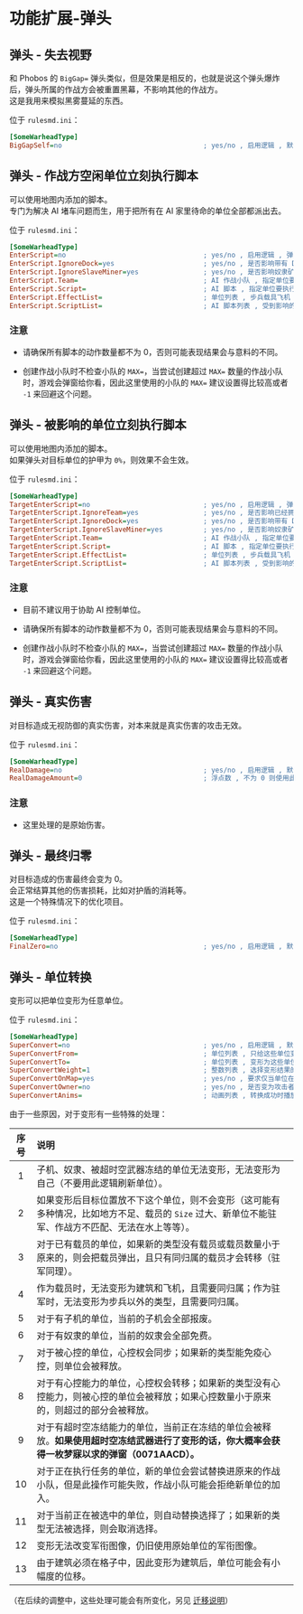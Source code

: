 # 功能扩展-弹头

## 弹头 - 失去视野

和 Phobos 的 `BigGap=` 弹头类似，但是效果是相反的，也就是说这个弹头爆炸后，弹头所属的作战方会被重置黑幕，不影响其他的作战方。  
这是我用来模拟黑雾蔓延的东西。

位于 `rulesmd.ini`：

```ini
[SomeWarheadType]
BigGapSelf=no                                   ; yes/no , 启用逻辑 , 默认值是 no
```



## 弹头 - 作战方空闲单位立刻执行脚本

可以使用地图内添加的脚本。  
专门为解决 AI 堵车问题而生，用于把所有在 AI 家里待命的单位全部都派出去。

位于 `rulesmd.ini`：

```ini
[SomeWarheadType]
EnterScript=no                                  ; yes/no , 启用逻辑 , 弹头引爆后 , 属于该作战方的所有无小队单位会立刻加入小队并执行指定的脚本 , 默认值是 no
EnterScript.IgnoreDock=yes                      ; yes/no , 是否影响带有 Dock 的单位 , yes = 不影响 , 不影响 EnterScript.EffectList 的选择
EnterScript.IgnoreSlaveMiner=yes                ; yes/no , 是否影响奴隶矿场 , yes = 不影响 , 不影响 EnterScript.EffectList 的选择
EnterScript.Team=                               ; AI 作战小队 , 指定单位要加入的作战小队的类型 , 每个单位一个独立的作战小队 , 如果不设定则逻辑不生效
EnterScript.Script=                             ; AI 脚本 , 指定单位要执行的脚本的类型 , 如果不指定则仅考虑 EnterScript.EffectList 的结果 , 如果指定则 EnterScript.EffectList 剩下的单位会使用此脚本
EnterScript.EffectList=                         ; 单位列表 , 步兵载具飞机 , 此为根据单位类型指定脚本的功能 , 如果不使用此部分逻辑则留空 (不写) 即可
EnterScript.ScriptList=                         ; AI 脚本列表 , 受到影响的单位要执行的脚本 , 需要与 EnterScript.EffectList 一一对应
```

### 注意

* 请确保所有脚本的动作数量都不为 0，否则可能表现结果会与意料的不同。

* 创建作战小队时不检查小队的 `MAX=`，当尝试创建超过 `MAX=` 数量的作战小队时，游戏会弹窗给你看，因此这里使用的小队的 `MAX=` 建议设置得比较高或者 `-1` 来回避这个问题。



## 弹头 - 被影响的单位立刻执行脚本

可以使用地图内添加的脚本。  
如果弹头对目标单位的护甲为 `0%`，则效果不会生效。

位于 `rulesmd.ini`：

```ini
[SomeWarheadType]
TargetEnterScript=no                            ; yes/no , 启用逻辑 , 弹头引爆后 , 被命中的单位会立刻加入小队并执行指定的脚本 , 默认值是 no
TargetEnterScript.IgnoreTeam=yes                ; yes/no , 是否影响已经拥有作战小队的单位 , yes = 不影响 , 会影响 TargetEnterScript.EffectList 的选择
TargetEnterScript.IgnoreDock=yes                ; yes/no , 是否影响带有 Dock 的单位 , yes = 不影响 , 不影响 TargetEnterScript.EffectList 的选择
TargetEnterScript.IgnoreSlaveMiner=yes          ; yes/no , 是否影响奴隶矿场 , yes = 不影响 , 不影响 TargetEnterScript.EffectList 的选择
TargetEnterScript.Team=                         ; AI 作战小队 , 指定单位要加入的作战小队的类型 , 每个单位一个独立的作战小队 , 如果不设定则逻辑不生效
TargetEnterScript.Script=                       ; AI 脚本 , 指定单位要执行的脚本的类型 , 如果不指定则仅考虑 TargetEnterScript.EffectList 的结果 , 如果指定则 TargetEnterScript.EffectList 剩下的单位会使用此脚本
TargetEnterScript.EffectList=                   ; 单位列表 , 步兵载具飞机 , 此为根据单位类型指定脚本的功能 , 如果不使用此部分逻辑则留空 (不写) 即可
TargetEnterScript.ScriptList=                   ; AI 脚本列表 , 受到影响的单位要执行的脚本 , 需要与 TargetEnterScript.EffectList 一一对应
```

### 注意

* 目前不建议用于协助 AI 控制单位。

* 请确保所有脚本的动作数量都不为 0，否则可能表现结果会与意料的不同。

* 创建作战小队时不检查小队的 `MAX=`，当尝试创建超过 `MAX=` 数量的作战小队时，游戏会弹窗给你看，因此这里使用的小队的 `MAX=` 建议设置得比较高或者 `-1` 来回避这个问题。



## 弹头 - 真实伤害

对目标造成无视防御的真实伤害，对本来就是真实伤害的攻击无效。

位于 `rulesmd.ini`：

```ini
[SomeWarheadType]
RealDamage=no                                   ; yes/no , 启用逻辑 , 默认值是 no
RealDamageAmount=0                              ; 浮点数 , 不为 0 则使用此值覆盖原本的伤害 (它竟然支持浮点数伤害) , 默认值是 0
```

### 注意

* 这里处理的是原始伤害。



## 弹头 - 最终归零

对目标造成的伤害最终会变为 0。  
会正常结算其他的伤害损耗，比如对护盾的消耗等。  
这是一个特殊情况下的优化项目。

位于 `rulesmd.ini`：

```ini
[SomeWarheadType]
FinalZero=no                                    ; yes/no , 启用逻辑 , 默认值是 no
```



## 弹头 - 单位转换

变形可以把单位变形为任意单位。

位于 `rulesmd.ini`：

```ini
[SomeWarheadType]
SuperConvert=no                                 ; yes/no , 启用逻辑 , 默认值是 no
SuperConvertFrom=                               ; 单位列表 , 只给这些单位变形 , 不写就是任意单位
SuperConvertTo=                                 ; 单位列表 , 变形为这些单位 , 随机选择 , 不写就无法变形 , 默认值是 空
SuperConvertWeight=1                            ; 整数列表 , 选择变形结果的权重 , 小于 1 视为 1 处理 , 默认值是 1
SuperConvertOnMap=yes                           ; yes/no , 要求仅当单位在地图上时才能进行变形 , 默认值是 yes
SuperConvertOwner=no                            ; yes/no , 是否变为攻击者所属的作战方 , 默认值是 no
SuperConvertAnims=                              ; 动画列表 , 转换成功时播放这些动画 , 默认值是 空
```

由于一些原因，对于变形有一些特殊的处理：

|序号|说明|
|:-:|:-|
|1|子机、奴隶、被超时空武器冻结的单位无法变形，无法变形为自己（不要用此逻辑刷新单位）。|
|2|如果变形后目标位置放不下这个单位，则不会变形（这可能有多种情况，比如地方不足、载员的 `Size` 过大、新单位不能驻军、作战方不匹配、无法在水上等等）。|
|3|对于已有载员的单位，如果新的类型没有载员或载员数量小于原来的，则会把载员弹出，且只有同归属的载员才会转移（驻军同理）。|
|4|作为载员时，无法变形为建筑和飞机，且需要同归属；作为驻军时，无法变形为步兵以外的类型，且需要同归属。|
|5|对于有子机的单位，当前的子机会全部报废。|
|6|对于有奴隶的单位，当前的奴隶会全部免费。|
|7|对于被心控的单位，心控权会同步；如果新的类型能免疫心控，则单位会被释放。|
|8|对于有心控能力的单位，心控权会转移；如果新的类型没有心控能力，则被心控的单位会被释放；如果心控数量小于原来的，则超过的部分会被释放。|
|9|对于有超时空冻结能力的单位，当前正在冻结的单位会被释放。**如果使用超时空冻结武器进行了变形的话，你大概率会获得一枚梦寐以求的弹窗（0071AACD）。**|
|10|对于正在执行任务的单位，新的单位会尝试替换进原来的作战小队，但是此操作可能失败，作战小队可能会拒绝新单位的加入。|
|11|对于当前正在被选中的单位，则自动替换选择了；如果新的类型无法被选择，则会取消选择。|
|12|变形无法改变军衔图像，仍旧使用原始单位的军衔图像。|
|13|由于建筑必须在格子中，因此变形为建筑后，单位可能会有小幅度的位移。|

（在后续的调整中，这些处理可能会有所变化，另见 [迁移说明](/迁移说明.md#迁移说明)）